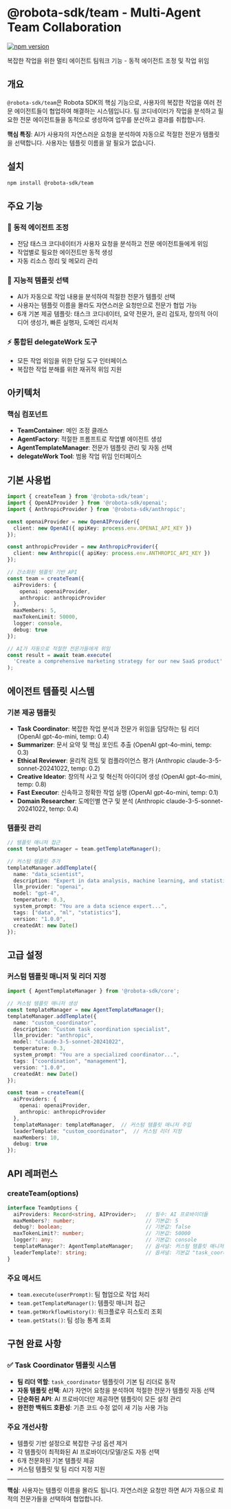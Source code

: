 # @robota-sdk/team - Multi-Agent Team Collaboration

[![npm version](https://badge.fury.io/js/%40robota-sdk%2Fteam.svg)](https://www.npmjs.com/package/@robota-sdk/team)

복잡한 작업을 위한 멀티 에이전트 팀워크 기능 - 동적 에이전트 조정 및 작업 위임

## 개요

`@robota-sdk/team`은 Robota SDK의 핵심 기능으로, 사용자의 복잡한 작업을 여러 전문 에이전트들이 협업하여 해결하는 시스템입니다. 팀 코디네이터가 작업을 분석하고 필요한 전문 에이전트들을 동적으로 생성하여 업무를 분산하고 결과를 취합합니다.

**핵심 특징**: AI가 사용자의 자연스러운 요청을 분석하여 자동으로 적절한 전문가 템플릿을 선택합니다. 사용자는 템플릿 이름을 알 필요가 없습니다.

## 설치

```bash
npm install @robota-sdk/team
```

## 주요 기능

### 🤝 **동적 에이전트 조정**
- 전담 태스크 코디네이터가 사용자 요청을 분석하고 전문 에이전트들에게 위임
- 작업별로 필요한 에이전트만 동적 생성
- 자동 리소스 정리 및 메모리 관리

### 🎯 **지능적 템플릿 선택**
- AI가 자동으로 작업 내용을 분석하여 적절한 전문가 템플릿 선택
- 사용자는 템플릿 이름을 몰라도 자연스러운 요청만으로 전문가 협업 가능
- 6개 기본 제공 템플릿: 태스크 코디네이터, 요약 전문가, 윤리 검토자, 창의적 아이디어 생성가, 빠른 실행자, 도메인 리서처

### ⚡ **통합된 delegateWork 도구**
- 모든 작업 위임을 위한 단일 도구 인터페이스
- 복잡한 작업 분해를 위한 재귀적 위임 지원

## 아키텍처

### 핵심 컴포넌트

- **TeamContainer**: 메인 조정 클래스
- **AgentFactory**: 적절한 프롬프트로 작업별 에이전트 생성
- **AgentTemplateManager**: 전문가 템플릿 관리 및 자동 선택
- **delegateWork Tool**: 범용 작업 위임 인터페이스

## 기본 사용법

```typescript
import { createTeam } from '@robota-sdk/team';
import { OpenAIProvider } from '@robota-sdk/openai';
import { AnthropicProvider } from '@robota-sdk/anthropic';

const openaiProvider = new OpenAIProvider({
  client: new OpenAI({ apiKey: process.env.OPENAI_API_KEY })
});

const anthropicProvider = new AnthropicProvider({
  client: new Anthropic({ apiKey: process.env.ANTHROPIC_API_KEY })
});

// 간소화된 템플릿 기반 API
const team = createTeam({
  aiProviders: {
    openai: openaiProvider,
    anthropic: anthropicProvider
  },
  maxMembers: 5,
  maxTokenLimit: 50000,
  logger: console,
  debug: true
});

// AI가 자동으로 적절한 전문가들에게 위임
const result = await team.execute(
  'Create a comprehensive marketing strategy for our new SaaS product'
);
```

## 에이전트 템플릿 시스템

### 기본 제공 템플릿

- **Task Coordinator**: 복잡한 작업 분석과 전문가 위임을 담당하는 팀 리더 (OpenAI gpt-4o-mini, temp: 0.4)
- **Summarizer**: 문서 요약 및 핵심 포인트 추출 (OpenAI gpt-4o-mini, temp: 0.3)
- **Ethical Reviewer**: 윤리적 검토 및 컴플라이언스 평가 (Anthropic claude-3-5-sonnet-20241022, temp: 0.2)
- **Creative Ideator**: 창의적 사고 및 혁신적 아이디어 생성 (OpenAI gpt-4o-mini, temp: 0.8)
- **Fast Executor**: 신속하고 정확한 작업 실행 (OpenAI gpt-4o-mini, temp: 0.1)
- **Domain Researcher**: 도메인별 연구 및 분석 (Anthropic claude-3-5-sonnet-20241022, temp: 0.4)

### 템플릿 관리

```typescript
// 템플릿 매니저 접근
const templateManager = team.getTemplateManager();

// 커스텀 템플릿 추가
templateManager.addTemplate({
  name: "data_scientist",
  description: "Expert in data analysis, machine learning, and statistical modeling. Use for: analyzing datasets, building ML models, statistical analysis, data visualization, predictive analytics, A/B testing, data preprocessing, feature engineering.",
  llm_provider: "openai",
  model: "gpt-4",
  temperature: 0.3,
  system_prompt: "You are a data science expert...",
  tags: ["data", "ml", "statistics"],
  version: "1.0.0",
  createdAt: new Date()
});
```

## 고급 설정

### 커스텀 템플릿 매니저 및 리더 지정

```typescript
import { AgentTemplateManager } from '@robota-sdk/core';

// 커스텀 템플릿 매니저 생성
const templateManager = new AgentTemplateManager();
templateManager.addTemplate({ 
  name: "custom_coordinator", 
  description: "Custom task coordination specialist",
  llm_provider: "anthropic",
  model: "claude-3-5-sonnet-20241022",
  temperature: 0.3,
  system_prompt: "You are a specialized coordinator...",
  tags: ["coordination", "management"],
  version: "1.0.0",
  createdAt: new Date()
});

const team = createTeam({
  aiProviders: {
    openai: openaiProvider,
    anthropic: anthropicProvider
  },
  templateManager: templateManager,  // 커스텀 템플릿 매니저 주입
  leaderTemplate: "custom_coordinator",  // 커스텀 리더 지정
  maxMembers: 10,
  debug: true
});
```

## API 레퍼런스

### createTeam(options)

```typescript
interface TeamOptions {
  aiProviders: Record<string, AIProvider>;   // 필수: AI 프로바이더들
  maxMembers?: number;                       // 기본값: 5
  debug?: boolean;                           // 기본값: false
  maxTokenLimit?: number;                    // 기본값: 50000
  logger?: any;                              // 기본값: console
  templateManager?: AgentTemplateManager;    // 옵셔널: 커스텀 템플릿 매니저
  leaderTemplate?: string;                   // 옵셔널: 기본값 "task_coordinator"
}
```

### 주요 메서드

- `team.execute(userPrompt)`: 팀 협업으로 작업 처리
- `team.getTemplateManager()`: 템플릿 매니저 접근
- `team.getWorkflowHistory()`: 워크플로우 히스토리 조회
- `team.getStats()`: 팀 성능 통계 조회

## 구현 완료 사항

### ✅ Task Coordinator 템플릿 시스템
- **팀 리더 역할**: `task_coordinator` 템플릿이 기본 팀 리더로 동작
- **자동 템플릿 선택**: AI가 자연어 요청을 분석하여 적절한 전문가 템플릿 자동 선택
- **단순화된 API**: AI 프로바이더만 제공하면 템플릿이 모든 설정 관리
- **완전한 백워드 호환성**: 기존 코드 수정 없이 새 기능 사용 가능

### 주요 개선사항
- 템플릿 기반 설정으로 복잡한 구성 옵션 제거
- 각 템플릿이 최적화된 AI 프로바이더/모델/온도 자동 선택
- 6개 전문화된 기본 템플릿 제공
- 커스텀 템플릿 및 팀 리더 지정 지원

---

**핵심**: 사용자는 템플릿 이름을 몰라도 됩니다. 자연스러운 요청만 하면 AI가 자동으로 최적의 전문가들을 선택하여 협업합니다. 